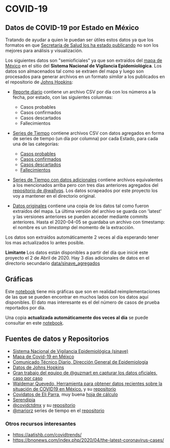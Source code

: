 # COVID-19 

## Datos de COVID-19 por Estado en México

Tratando de ayudar a quien le puedan ser útiles estos datos ya que los formatos en que [Secretaría de Salud los ha estado publicando](https://www.gob.mx/salud/documentos/coronavirus-covid-19-comunicado-tecnico-diario-238449) 
no son los mejores para análisis y visualización.

Los siguientes datos son "semioficiales" ya que son extraídos del [mapa de México](https://ncov.sinave.gob.mx/mapa.aspx) 
en el sitio del **Sistema Nacional de Vigilancia Epidemiológica**. Los datos son almacenados tal como se extraen
del mapa y luego son procesados para generar archivos en un formato *similar* a los publicados en el repositorio de 
[Johns Hopkins](https://github.com/CSSEGISandData/COVID-19/tree/master/csse_covid_19_data/csse_covid_19_time_series):

- [Reporte diario](data/sinave/reporte_diario) contiene un archivo CSV por día con los números
a la fecha, por estado, con las siguientes columnas:
    - Casos probables
    - Casos confirmados
    - Casos descartados
    - Fallecimientos
    
- [Series de Tiempo](data/sinave/series_tiempo) contiene archivos CSV con datos agregados en forma de series 
de tiempo (un día por columna) por cada Estado, para cada una de las categorías:
    - [Casos probables](data/sinave/series_tiempo/serie_tiempo_probables.csv)
    - [Casos confirmados](data/sinave/series_tiempo/serie_tiempo_confirmados.csv)
    - [Casos descartados](data/sinave/series_tiempo/serie_tiempo_descartados.csv)
    - [Fallecimientos](data/sinave/series_tiempo/serie_tiempo_muertos.csv)

- [Series de Tiempo con datos adicionales](data/sinave_agregados/series_tiempo) contiene archivos equivalentes a los 
mencionados arriba pero con tres días anteriores agregados del [repositorio de @wallyqs](https://github.com/wallyqs/covid19mx). 
Los datos scrapeados por este proyecto los voy a mantener en el directorio original. 
- [Datos originales](data/sinave/fuente) contiene una copia de los datos tal como fueron extraídos del mapa. 
La última versión del archivo se guarda con 'latest' y las versiones anteriores se pueden acceder mediante commits anteriores. 
Hasta el 2020-04-05 se guardaba un archivo con timestamp: el nombre es un *timestamp* del momento de la extracción. 
    
Los datos son extraídos automáticamente 2 veces al día esperando tener los mas actualizados lo antes posible. 

**Limitante** Los datos están disponibles a partir del día que inicié este proyecto el 2 de Abril de 2020. 
Hay 3 días adicionales de datos en el directorio secundario [data/sinave_agregados]()


## Gráficas

Este [notebook](covid.ipynb) tiene mis gráficas que son en realidad reimplementaciones de las que se pueden encontrar en muchos lados con los datos aquí disponibles. El dato mas interesante es el del número de casos de prueba reportados por día.

Una copia **actualizada automáticamente dos veces al día** se puede consultar en este [notebook](covid.nbconvert.ipynb).

## Fuentes de datos y Repositorios

- [Sistema Nacional de Vigilancia Epidemiológica (sinave)](https://ncov.sinave.gob.mx/)
- [Mapa de Covid-19 en Méixco](https://ncov.sinave.gob.mx/mapa.aspx)
- [Comunicado Técnico Diario, Dirección General de Epidemiología](https://www.gob.mx/salud/documentos/coronavirus-covid-19-comunicado-tecnico-diario-238449)
- [Datos de Johns Hopkins](https://github.com/CSSEGISandData/COVID-19/tree/master/csse_covid_19_data/csse_covid_19_time_series)
- [Gran trabajo del equipo de @guzmart en capturar los datos oficiales, caso por caso](https://github.com/guzmart/covid19_mex)
- [Waldemar Quevedo, Herramienta para obtener datos recientes sobre la situación de COVID19 en México.](https://wallyqs.github.io/covid19mx/) y su [repositorio](https://github.com/wallyqs/covid19mx)
- [Covidatos de Eli Parra](https://covidatos.mx/), muy buena [hoja de cálculo](https://docs.google.com/spreadsheets/d/1ihdwd-YY5h_wCkaaKVK0P70gjhxxRlLuNLYPQeJwrq8/edit?usp=sharing)
- [Serendipia](https://serendipia.digital/2020/03/datos-abiertos-sobre-casos-de-coronavirus-covid-19-en-mexico/)
- [@covidctdmx](https://twitter.com/covidctdmx) y su [repositorio](https://github.com/covidctdmx/covid_ctd_mx)
- [@mariorz](https://twitter.com/mariorz) series de tiempo en el [repositorio](https://github.com/mariorz/covid19-mx-time-series)

### Otros recursos interesantes
- https://aatishb.com/covidtrends/
- https://bnonews.com/index.php/2020/04/the-latest-coronavirus-cases/
